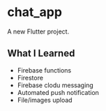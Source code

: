 # chat_app

A new Flutter project.

## What I Learned
- Firebase functions
- Firestore
- Firebase clodu messaging
- Automated push notification 
- File/images upload
